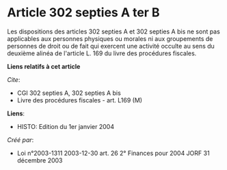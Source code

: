 # Article 302 septies A ter B

Les dispositions des articles 302 septies A et 302 septies A bis ne sont pas applicables aux personnes physiques ou morales
ni aux groupements de personnes de droit ou de fait qui exercent une activité occulte au sens du deuxième alinéa de l'article
L. 169 du livre des procédures fiscales.

**Liens relatifs à cet article**

_Cite_:

  - CGI 302 septies A, 302 septies A bis
  - Livre des procédures fiscales - art. L169 (M)

**Liens**:

  - HISTO: Edition du 1er janvier 2004

_Créé par_:

  - Loi n°2003-1311 2003-12-30 art. 26 2° Finances pour 2004 JORF 31 décembre 2003
